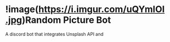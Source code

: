 # !image(https://i.imgur.com/uQYmlOI.jpg)Random Picture Bot
A discord bot that integrates Unsplash API and 
